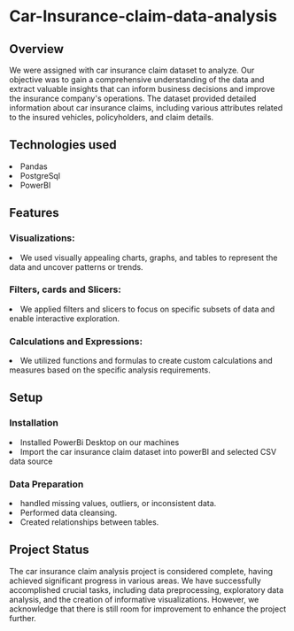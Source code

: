 
# Car-Insurance-claim-data-analysis

## Overview

We were assigned with car insurance claim dataset to analyze. Our objective was to gain a comprehensive understanding of the data and extract valuable insights that can inform business decisions and improve the insurance company's operations. The dataset provided detailed information about car insurance claims, including various attributes related to the insured vehicles, policyholders, and claim details.

## Technologies used

<li> Pandas </li>
<li> PostgreSql </li>
<li> PowerBI </li>

## Features 

### Visualizations: 
<li> We used visually appealing charts, graphs, and tables to represent the data and uncover patterns or trends. </li>

### Filters, cards and Slicers: 
<li> We applied filters and slicers to focus on specific subsets of data and enable interactive exploration. </li>

### Calculations and Expressions:
<li> We utilized functions and formulas to create custom calculations and measures based on the specific analysis requirements.</li>

## Setup

### Installation

<li> Installed PowerBi Desktop on our machines </li>
<li> Import the car insurance claim dataset into powerBI and selected CSV data source </li>

### Data Preparation

<li> handled missing values, outliers, or inconsistent data.  </li>
<li> Performed data cleansing. </li>
<li> Created relationships between tables. </li>

## Project Status

The car insurance claim analysis project is considered complete, having achieved significant progress in various areas. We have successfully accomplished crucial tasks, including data preprocessing, exploratory data analysis, and the creation of informative visualizations. However, we acknowledge that there is still room for improvement to enhance the project further.


